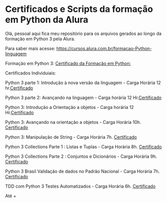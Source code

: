 # Certificados e Scripts da formação em Python da Alura

Olá, pessoal aqui fica meu repositório para os arquivos gerados ao longo da formação em Python 3 pela Alura.

Para saber mais acesse:
https://cursos.alura.com.br/formacao-Python-linguagem

Formação em Python 3:
[Certificado da Formação em Python:](https://drive.google.com/file/d/1wfTkj-nlEACvni4KsYzn4lOtM7tKt2BU/view?usp=sharing)

Certificados Individuiais:

Python 3 parte 1: Introdução à nova versão da linguagem - Carga Horária 12 hr.[Certificado](https://drive.google.com/file/d/1Vg6mCV2imRD3OwWUTk5JoAHVgqEx0PUG/view?usp=sharing)

Python 3 parte 2: Avançando na linguagem - Carga horária 12 Hr.[Certificado](https://drive.google.com/file/d/14523DWWqVe6Fv_-UG4YMfHQ7z8AYId8x/view?usp=sharing) 

Python 3: Introdução a Orientação a objetos - Carga horária 12 Hr.[Certificado](https://drive.google.com/file/d/1SG9r-R33v7R8aREOFv2wihQRmUVYDo0i/view?usp=sharing) 

Python 3: Avançando na orientação a objetos - Carga Horária 10h. [Certificado](https://drive.google.com/file/d/1ZPiPbc4LJfG4sfYiCBz89jQQ8ZbCCnSy/view?usp=sharing) 

Python 3: Manipulação de String - Carga Horária 7h. [Certificado](https://drive.google.com/file/d/1A_Kw057Eo1HDdgpvSCo1ecMxzXTVWhKy/view?usp=sharing) 

Python 3 Collections Parte 1 : Listas e Tuplas - Carga Horária 8h. [Certificado](https://drive.google.com/file/d/1A_Kw057Eo1HDdgpvSCo1ecMxzXTVWhKy/view?usp=sharing) 

Python 3 Collections Parte 2 : Conjuntos e Dicionários - Carga Horária 9h. [Certificado](https://drive.google.com/file/d/1fhdzPrBfgX_VuqzIAfW4d4IUBKwfDqPc/view?usp=sharing) 

Python 3 Brasil Validação de dados no Padrão Nacional - Carga Horária 7h. [Certificado](https://drive.google.com/file/d/1ZJ0RiPtNCmC0E6oTXbC5xXv61MYwGkbu/view?usp=sharing) 

TDD com Python 3 Testes Automatizados - Carga Horária 6h. [Certificado](https://drive.google.com/file/d/1ZJ0RiPtNCmC0E6oTXbC5xXv61MYwGkbu/view?usp=sharing) 

Até +
